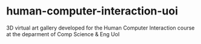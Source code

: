 # human-computer-interaction-uoi
3D virtual art gallery developed for the Human Computer Interaction course at the deparment of Comp Science &amp; Eng UoI
